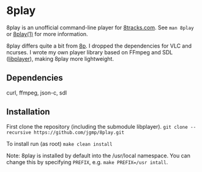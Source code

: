 # 8play

8play is an unofficial command-line player for [8tracks.com](https://www.8tracks.com).
See `man 8play` or [8play(1)](https://jgmp.github.io/8play.html) for more information.

8play differs quite a bit from [8p](https://github.com/jgmp/8p).  I dropped the
dependencies for VLC and ncurses.  I wrote my own player library based on
FFmpeg and SDL ([libplayer](https://github.com/jgmp/libplayer)), making 8play
more lightweight.

## Dependencies
curl, ffmpeg, json-c, sdl

## Installation
First clone the repository (including the submodule libplayer).
`git clone --recursive https://github.com/jgmp/8play.git`

To install run (as root)
`make clean install`

Note: 8play is installed by default into the /usr/local namespace.
You can change this by specifying `PREFIX`, e.g.
`make PREFIX=/usr intall`.

